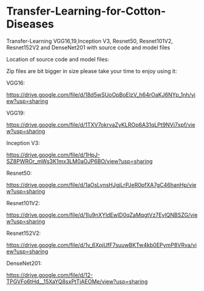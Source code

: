 # Transfer-Learning-for-Cotton-Diseases
Transfer-Learning VGG16,19,Inception V3, Resnet50, Resnet101V2, Resnet152V2 and DenseNet201 with source code and model files

Location of source code and model files:

Zip files are bit bigger in size please take your time to enjoy using it:

VGG16:

https://drive.google.com/file/d/18d5wSUoOpBoElzV_h64rOaKJ6NYp_1nh/view?usp=sharing

VGG19:

https://drive.google.com/file/d/1TXV7okrvaZyKLROp6A31qLPt9NVi7xpf/view?usp=sharing

Inception V3:

https://drive.google.com/file/d/1HpJ-SZ8PWROr_mWs3K1mx3LM0aOJP6BO/view?usp=sharing

Resnet50:

https://drive.google.com/file/d/1aOsLynsHJgjLrPJeR0pfXA7gC46hanHp/view?usp=sharing

Resnet101V2:

https://drive.google.com/file/d/1Iu9nXYldEwID0qZaMqgtVz7EylQNBSZG/view?usp=sharing

Resnet152V2:

https://drive.google.com/file/d/1v_6XpjUfF7suuwBKTw4kb0EPymP8VRva/view?usp=sharing

DenseNet201:

https://drive.google.com/file/d/12-TPGVFo6tHd__15XaYQ8sxPtTjAEOMe/view?usp=sharing
